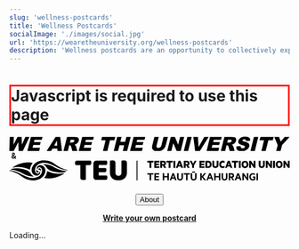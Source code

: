 ```yaml
---
slug: 'wellness-postcards'
title: 'Wellness Postcards'
socialImage: './images/social.jpg'
url: 'https://wearetheuniversity.org/wellness-postcards'
description: 'Wellness postcards are an opportunity to collectively express our feelings and experiences working in universities.'
---
```



<link rel="stylesheet" href="./style.css" />

<h1 id="js-warning" style="border: 3px solid red;">Javascript is required to use this page</h1>
<script>
    document.getElementById('js-warning').style.display = 'none';
</script>
<div class="center tight-two" style="margin-bottom: 1.5rem;">
    <!-- <img src="/media/WATU-logo.svg" alt="We Are The University logo" style="display: inline-block; max-width: 16rem; max-height: 4rem; margin:0.2rem;" /> -->
    <svg xmlns="http://www.w3.org/2000/svg" xml:space="preserve" style="fill-rule:evenodd;clip-rule:evenodd;stroke-linejoin:round;stroke-miterlimit:2" viewBox="0 0 883 46"><path d="M344 2722h30l-3 57 30-57h30l2 57 25-57h30l-48 103h-31l-2-65-34 65h-32l3-103Zm155 0h85l-6 22h-53l-4 16h49l-5 21h-49l-5 21h54l-5 23h-87l26-103Zm193 86h-36l-9 17h-33l65-103h34l13 103h-33l-1-17Zm-1-22-2-37-20 37h22Zm46 39 26-103h53l22 2c5 2 8 5 10 10 2 4 2 10 1 17-2 5-4 10-8 14-6 7-15 12-24 14l7 4 4 6 2 6 8 30h-36l-9-32-3-7c-2-2-5-3-8-3h-3l-10 42h-32Zm47-61h14l9-2 6-3 3-6c1-3 0-6-1-8l-11-2h-14l-6 21Zm90-42h85l-5 22h-53l-4 16h49l-5 21h-50l-5 21h55l-6 23h-86l25-103Zm145 0h97l-7 25h-32l-19 78h-32l19-78h-32l6-25Zm111 0h32l-9 36h35l9-36h32l-26 103h-32l10-42h-34l-11 42h-31l25-103Zm120 0h85l-5 22h-54l-4 16h50l-6 21h-49l-5 21h55l-6 23h-87l26-103Zm219 0h32l-16 61c-1 6-4 12-7 18-6 10-16 18-27 22-7 3-15 4-23 4l-17-1c-5-1-10-2-13-4l-9-9c-2-4-4-8-4-12 0-7 0-13 2-18l15-61h32l-16 63c-1 5-1 10 1 13 3 3 7 5 12 5 6 0 10-2 14-5s7-7 8-13l16-63Zm53 0h30l24 57 14-57h30l-25 103h-30l-25-57-14 57h-30l26-103Zm121 0h32l-26 103h-32l26-103Zm44 0h34l4 74 42-74h32l-64 103h-35l-13-103Zm122 0h86l-6 22h-53l-4 16h49l-5 21h-50l-5 21h55l-6 23h-86l25-103Zm79 103 26-103h53l22 2c4 2 8 5 10 10 2 4 2 10 0 17-1 5-3 10-7 14-6 8-15 12-25 14l8 4 6 12 8 30h-36l-9-32c-1-4-2-6-4-7-2-2-4-3-7-3h-3l-10 42h-32Zm47-61h14l8-2c3 0 5-1 6-3l4-6c1-3 0-6-1-8l-12-2h-14l-5 21Zm67 27 31-2 1 11c3 4 7 6 13 6 4 0 8-1 11-3s5-4 6-7c0-3 0-5-2-7s-7-4-15-6c-13-3-22-8-27-13-4-5-6-12-4-20 2-5 4-10 9-15 4-4 9-8 16-11 7-2 16-4 27-4 13 0 22 3 28 8 6 4 8 12 6 23l-30 2c0-5 0-8-3-10-2-3-5-4-9-4s-7 1-9 3c-3 1-4 3-4 5-1 2 0 4 1 5l9 4c14 3 23 6 28 9s9 7 10 11c2 5 2 10 1 15-2 7-5 13-10 19a67 67 0 0 1-45 17c-17 0-28-4-34-10-5-7-6-16-5-26Zm128-69h32l-25 103h-32l25-103Zm48 0h97l-7 25h-32l-20 78h-31l19-78h-33l7-25Zm101 0h35l12 35 29-35h36l-55 60-11 43h-32l11-43-25-60Z" style="fill:var(--text-primary-inverse)" transform="matrix(.43073 0 0 .43029 -147 -1170)"/></svg>
    <span style="font-weight: bold;margin:0.2rem;"> & </span>
    <svg xmlns="http://www.w3.org/2000/svg" viewBox="0 0 806.71 57.7"><defs><style>.cls-1{fill:var(--text-primary-inverse);}</style></defs><title>logo-full</title><g id="Layer_2" data-name="Layer 2"><g id="Layer_1-2" data-name="Layer 1"><path class="cls-1" d="M397,1.33h17.88V5.9h-6.29V21.66H403.3V5.9H397Z"/><path class="cls-1" d="M431.63,1.33V5.9h-9.3V9.08h8.51v4.47h-8.51v3.51h9.3v4.6H417.1V1.33Z"/><path class="cls-1" d="M439.53,14.94v6.72h-5.26V1.33h9.14c4.37,0,7.38,2.49,7.38,6.92a6.12,6.12,0,0,1-4,6.13l4.77,7.28h-5.89l-4.24-6.72Zm0-4.24h3.32c1.88,0,2.74-1,2.74-2.45s-.86-2.45-2.74-2.45h-3.32Z"/><path class="cls-1" d="M452.2,1.33h17.88V5.9h-6.29V21.66h-5.33V5.9H452.2Z"/><path class="cls-1" d="M477.59,21.66h-5.33V1.33h5.33Z"/><path class="cls-1" d="M492.51,1.33l7.75,20.33h-5.39l-1.46-3.94H486l-1.43,3.94h-5.26l7.75-20.33Zm-4.86,12h4.17l-2.09-5.73Z"/><path class="cls-1" d="M507.27,14.94v6.72H502V1.33h9.13c4.37,0,7.39,2.49,7.39,6.92a6.12,6.12,0,0,1-4,6.13l4.76,7.28h-5.89l-4.24-6.72Zm0-4.24h3.31c1.89,0,2.75-1,2.75-2.45s-.86-2.45-2.75-2.45h-3.31Z"/><path class="cls-1" d="M533.22,1.33h5.59l-7.35,13.11v7.22h-5.33V14.44L518.91,1.33h5.76l4.28,8Z"/><path class="cls-1" d="M561.64,1.33V5.9h-9.3V9.08h8.51v4.47h-8.51v3.51h9.3v4.6H547.11V1.33Z"/><path class="cls-1" d="M564.28,1.33H572c6.39,0,10.27,4,10.27,10.17S578.35,21.66,572,21.66h-7.68Zm7.42,15.73c3.37,0,5.26-2.15,5.26-5.56s-1.89-5.6-5.26-5.6h-2.19V17.06Z"/><path class="cls-1" d="M584.2,13.35v-12h5.3V12.89c0,2.88,1.36,4.37,3.57,4.37s3.55-1.49,3.55-4.37V1.33h5.29V13.38c0,5.57-3.47,8.61-8.84,8.61S584.2,19,584.2,13.35Z"/><path class="cls-1" d="M614.35,1a9.22,9.22,0,0,1,5.17,1.39V7.56a7.57,7.57,0,0,0-4.74-1.66c-3.38,0-5.53,2.09-5.53,5.6s2.15,5.56,5.53,5.56a7.54,7.54,0,0,0,4.74-1.63V20.6A9.22,9.22,0,0,1,614.35,22c-6.19,0-10.43-4.17-10.43-10.49S608.16,1,614.35,1Z"/><path class="cls-1" d="M634.07,1.33l7.75,20.33h-5.4L635,17.72h-7.39l-1.42,3.94H620.9l7.74-20.33Zm-4.86,12h4.17l-2.09-5.73Z"/><path class="cls-1" d="M640.55,1.33h17.88V5.9h-6.29V21.66h-5.33V5.9h-6.26Z"/><path class="cls-1" d="M665.94,21.66h-5.33V1.33h5.33Z"/><path class="cls-1" d="M678.08,22c-5.86,0-9.9-4.44-9.9-10.49s4-10.5,9.9-10.5,10,4.4,10,10.5S684,22,678.08,22Zm0-16.32c-2.74,0-4.53,2.32-4.53,5.83s1.79,5.82,4.53,5.82,4.61-2.32,4.61-5.82S680.83,5.67,678.08,5.67Z"/><path class="cls-1" d="M708.2,21.66h-4.31l-8.5-11.89V21.66h-5.13V1.33h5l7.85,11.19V1.33h5.13Z"/><path class="cls-1" d="M717.62,13.35v-12h5.3V12.89c0,2.88,1.35,4.37,3.57,4.37S730,15.77,730,12.89V1.33h5.29V13.38c0,5.57-3.47,8.61-8.84,8.61S717.62,19,717.62,13.35Z"/><path class="cls-1" d="M756.08,21.66h-4.3L743.27,9.77V21.66h-5.13V1.33h5L751,12.52V1.33h5.13Z"/><path class="cls-1" d="M764.45,21.66h-5.34V1.33h5.34Z"/><path class="cls-1" d="M776.59,22c-5.86,0-9.9-4.44-9.9-10.49s4-10.5,9.9-10.5,10,4.4,10,10.5S782.48,22,776.59,22Zm0-16.32c-2.75,0-4.53,2.32-4.53,5.83s1.78,5.82,4.53,5.82,4.6-2.32,4.6-5.82S779.34,5.67,776.59,5.67Z"/><path class="cls-1" d="M806.71,21.66H802.4L793.89,9.77V21.66h-5.13V1.33h5l7.84,11.19V1.33h5.14Z"/><path class="cls-1" d="M397.24,37h17.35v3.71H408V57.36h-4.28V40.75h-6.52Z"/><path class="cls-1" d="M431.17,37v3.71h-9.64v4.43h8.74v3.61h-8.74v4.83h9.64v3.74H417.36V37Z"/><path class="cls-1" d="M459.13,37V57.36h-4.24V48.82h-9.2v8.54h-4.24V37h4.24v8.07h9.2V37Z"/><path class="cls-1" d="M473.55,37l7.78,20.32H477l-1.82-4.9H467.6l-1.79,4.9h-4.24L469.35,37Zm-4.63,11.85h5l-2.49-6.75Z"/><path class="cls-1" d="M482.72,49.19V37H487V48.76c0,3.47,1.53,5.13,4.21,5.13s4.2-1.66,4.2-5.13V37h4.24V49.19c0,5.59-3.34,8.51-8.44,8.51S482.72,54.78,482.72,49.19Z"/><path class="cls-1" d="M502.11,37h17.34v3.71H512.9V57.36h-4.27V40.75h-6.52Z"/><path class="cls-1" d="M521.93,49.19V37h4.23V48.76c0,3.47,1.53,5.13,4.21,5.13s4.2-1.66,4.2-5.13V37h4.24V49.19c0,5.59-3.34,8.51-8.44,8.51S521.93,54.78,521.93,49.19Zm4.43-17h8v3h-8Z"/><path class="cls-1" d="M553.66,45.78,561.08,37h5.1l-8.45,9.73,8.74,10.59h-5.19l-7.62-9.2v9.2h-4.24V37h4.24Z"/><path class="cls-1" d="M579.31,37l7.78,20.32h-4.31L581,52.46h-7.61l-1.79,4.9h-4.23L575.11,37Zm-4.64,11.85h5l-2.48-6.75Z"/><path class="cls-1" d="M607.21,37V57.36H603V48.82h-9.2v8.54h-4.24V37h4.24v8.07H603V37Z"/><path class="cls-1" d="M610.81,49.19V37H615V48.76c0,3.47,1.53,5.13,4.21,5.13s4.2-1.66,4.2-5.13V37h4.24V49.19c0,5.59-3.34,8.51-8.44,8.51S610.81,54.78,610.81,49.19Z"/><path class="cls-1" d="M635.49,49.78v7.58h-4.2V37h8.37c4.27,0,7.12,2.28,7.12,6.45a5.72,5.72,0,0,1-4.63,6l5.36,7.88h-4.77l-5-7.58Zm0-3.47h3.91c2.12,0,3.21-1.13,3.21-2.82s-1.09-2.84-3.21-2.84h-3.91Z"/><path class="cls-1" d="M660.45,37l7.78,20.32h-4.31l-1.82-4.9h-7.61l-1.79,4.9h-4.24L656.24,37Zm-4.64,11.85h5l-2.49-6.75Z"/><path class="cls-1" d="M687.68,57.36h-3.34l-9.6-13.53V57.36h-4.07V37h4l9,12.84V37h4.07Z"/><path class="cls-1" d="M704.13,52.86V49.78h-3.45V46.31H708v8.51a10.18,10.18,0,0,1-7.35,2.88c-6.16,0-10-4.31-10-10.47S695,36.71,701.05,36.71a9.93,9.93,0,0,1,5.82,1.69v4.23a8.86,8.86,0,0,0-5.82-2.05c-3.64,0-6.19,2.65-6.19,6.65s2.25,6.69,5.86,6.69A5.32,5.32,0,0,0,704.13,52.86Z"/><path class="cls-1" d="M715.57,57.36h-4.24V37h4.24Z"/><path class="cls-1" d="M338.43,7.68a11.16,11.16,0,0,0-.54-3.81,4.94,4.94,0,0,0-1.63-2.27A6.59,6.59,0,0,0,333.58.47a19,19,0,0,0-3.67-.32,29.39,29.39,0,0,0-4.18.32c-1.44.21-2.5.38-3.17.5V35.34a9.36,9.36,0,0,1-2.36,6.8,9.16,9.16,0,0,1-12.47,0,9.3,9.3,0,0,1-2.4-6.8V7.68a10.9,10.9,0,0,0-.55-3.81,4.87,4.87,0,0,0-1.63-2.27A6.55,6.55,0,0,0,300.48.47,19.1,19.1,0,0,0,296.8.15a29.14,29.14,0,0,0-4.17.32c-1.45.21-2.51.38-3.17.5V35.61a23,23,0,0,0,1.67,8.93,18.81,18.81,0,0,0,4.86,6.9,21.89,21.89,0,0,0,7.71,4.4,34.85,34.85,0,0,0,20.49,0,22,22,0,0,0,7.71-4.4,18.67,18.67,0,0,0,4.85-6.9,23,23,0,0,0,1.68-8.93ZM241.84,47.77a7.84,7.84,0,0,0,8.44,8.43h26.48a5.35,5.35,0,0,0,3.95-1.5q1.49-1.48,1.49-4.94a11.84,11.84,0,0,0-.5-3.45,10.68,10.68,0,0,0-1.13-2.62H257.26V34.16H274a5.27,5.27,0,0,0,3.9-1.45q1.45-1.46,1.45-4.9a11.36,11.36,0,0,0-.5-3.4,10.85,10.85,0,0,0-1.13-2.58H257.26V13.39H276.4a5.39,5.39,0,0,0,3.94-1.45c1-1,1.5-2.6,1.5-4.9a11.78,11.78,0,0,0-.5-3.44A10.77,10.77,0,0,0,280.21,1H250.28a8.31,8.31,0,0,0-6.17,2.27,8.32,8.32,0,0,0-2.27,6.16ZM204.3,13.66V48.85a11.08,11.08,0,0,0,.54,3.81,4.89,4.89,0,0,0,1.63,2.27,6.59,6.59,0,0,0,2.68,1.13,18.23,18.23,0,0,0,3.67.32,33.57,33.57,0,0,0,4.22-.27,25.6,25.6,0,0,0,3.13-.54V13.66h10.06a5.66,5.66,0,0,0,4.13-1.54Q236,10.58,236,7a11.78,11.78,0,0,0-.55-3.63A11.59,11.59,0,0,0,234.22.69H194.68a5.65,5.65,0,0,0-4.12,1.55C189.5,3.26,189,5,189,7.32a12.06,12.06,0,0,0,.54,3.62,12.07,12.07,0,0,0,1.18,2.72Z"/><rect class="cls-1" x="366.11" y="0.86" width="2.6" height="56.52"/><path class="cls-1" d="M28,32.32c11.16,4.6,16.2,9.77,28.15,12.67A60.38,60.38,0,0,0,69.7,46.68a.43.43,0,0,0,.18-.83,16.43,16.43,0,0,1-5-3.32,17.81,17.81,0,0,1-3.13-4.16c0-.07-.07-.14-.11-.2a20.47,20.47,0,0,0-10.09-9.26,78.93,78.93,0,0,0-23.07-5.74c-7.89-.72-14.95-.85-20.23.78A12.83,12.83,0,0,0,3.5,26.49s0,.06,0,.06A80.81,80.81,0,0,1,28,32.32"/><path class="cls-1" d="M84.55,26.85a2.63,2.63,0,0,0,1.46.42.86.86,0,0,0,.23,0h.27a4.67,4.67,0,0,1,1.74.46A4.11,4.11,0,0,1,90,30a6.7,6.7,0,0,1,.42,1.3s0,.27.25-.19A7.3,7.3,0,0,0,91,28a5.9,5.9,0,0,0-1.7-4.09,4.17,4.17,0,0,0-2.2-1.09,3,3,0,0,0-2.3.34,2.54,2.54,0,0,0-1.09,2.39,2.18,2.18,0,0,0,.8,1.32"/><path class="cls-1" d="M103.62,31.74a19,19,0,0,0-.42-6.54,15.12,15.12,0,0,0-4.64-8.13,14.69,14.69,0,0,0-6.91-3.24,11.17,11.17,0,0,0-7.51,1.1c-.19.11-4.69,2.69-4.94,6.84a5.84,5.84,0,0,0,1.15,4.13,4.88,4.88,0,0,0,.85.83s.2.13,0-.19a5,5,0,0,1-.34-2.23,5.54,5.54,0,0,1,2-3.68,5.23,5.23,0,0,1,4-1,8.29,8.29,0,0,1,2.35.64,7.9,7.9,0,0,1,3.47,3.21A12.42,12.42,0,0,1,94,31.59a21.7,21.7,0,0,1-2.81,8.12,21.41,21.41,0,0,1-9.54,8.11,29.3,29.3,0,0,1-12.57,2.89c-.57,0-1,0-1.39,0,0,0-1.43,0-3.58-.22a58.62,58.62,0,0,1-7.89-1.37,64.48,64.48,0,0,1-11.48-4.27c-8.49-4-15-7.51-15.89-8A74.06,74.06,0,0,0,3.54,29,4.28,4.28,0,0,0,0,30.1a.13.13,0,0,0,.08.22A36.43,36.43,0,0,1,8.58,32c24.22,7.58,28.65,19.76,47.76,24.2,16.06,3.72,28.52-1.08,33.11-3.82A35.94,35.94,0,0,0,99,43.68a28.4,28.4,0,0,0,3.28-6.33,23.75,23.75,0,0,0,1.32-5.61"/><path class="cls-1" d="M11.08,20.66a66.1,66.1,0,0,1,18.63-1.61A81.92,81.92,0,0,1,58.32,26.3a.69.69,0,0,0,1-.56,32.78,32.78,0,0,1,2.2-8.95,31.58,31.58,0,0,1,5.45-9s.91-1-2.33-1.53A76.19,76.19,0,0,0,37.73,7.67,76.8,76.8,0,0,0,11.1,19.29s-2.72,2.05,0,1.37"/><path class="cls-1" d="M139.89,25.21c-11.16-4.6-16.2-9.77-28.15-12.67a60.4,60.4,0,0,0-13.57-1.69.43.43,0,0,0-.17.83A16.55,16.55,0,0,1,103,15a18.1,18.1,0,0,1,3.13,4.16l.11.2a20.47,20.47,0,0,0,10.09,9.26,78.93,78.93,0,0,0,23.07,5.74c7.89.72,15,.85,20.23-.78A12.93,12.93,0,0,0,164.38,31s0-.06,0-.06a80.81,80.81,0,0,1-24.47-5.77"/><path class="cls-1" d="M83.33,30.68a2.63,2.63,0,0,0-1.46-.42.85.85,0,0,0-.23,0h-.27a4.63,4.63,0,0,1-1.74-.46,4.11,4.11,0,0,1-1.7-2.22,6.7,6.7,0,0,1-.42-1.3s-.05-.27-.25.19a7.3,7.3,0,0,0-.42,3.08,5.9,5.9,0,0,0,1.7,4.09,4.17,4.17,0,0,0,2.2,1.09,3,3,0,0,0,2.3-.34A2.54,2.54,0,0,0,84.13,32a2.18,2.18,0,0,0-.8-1.32"/><path class="cls-1" d="M167.76,27.21a36.89,36.89,0,0,1-8.46-1.64C135.08,18,130.65,5.79,111.53,1.36,95.48-2.36,83,2.44,78.43,5.17a36.16,36.16,0,0,0-9.57,8.69,27.53,27.53,0,0,0-3.28,6.32,23.26,23.26,0,0,0-1.32,5.61,18.71,18.71,0,0,0,.42,6.53,15.07,15.07,0,0,0,4.64,8.14,14.65,14.65,0,0,0,6.9,3.24,11.2,11.2,0,0,0,7.52-1.1c.19-.11,4.69-2.69,4.94-6.84a5.84,5.84,0,0,0-1.15-4.13,4.88,4.88,0,0,0-.85-.83s-.21-.13-.05.19A5,5,0,0,1,87,33.22a5.55,5.55,0,0,1-2,3.68,5.3,5.3,0,0,1-4,1,8.3,8.3,0,0,1-2.34-.64A7.84,7.84,0,0,1,75.2,34a12.42,12.42,0,0,1-1.31-8.08,21.7,21.7,0,0,1,2.81-8.12,21.36,21.36,0,0,1,9.54-8.11A29.46,29.46,0,0,1,98.8,6.81h1.4s1.43,0,3.58.22a58.33,58.33,0,0,1,7.88,1.37,63.86,63.86,0,0,1,11.48,4.27c8.5,4,15,7.51,15.9,8a74.1,74.1,0,0,0,25.29,7.85,4.3,4.3,0,0,0,3.51-1.1.13.13,0,0,0-.08-.22"/><path class="cls-1" d="M156.8,36.87a66.1,66.1,0,0,1-18.63,1.61,82,82,0,0,1-28.62-7.25.68.68,0,0,0-1,.56,32.78,32.78,0,0,1-2.2,9,31.58,31.58,0,0,1-5.45,9s-.91,1,2.33,1.53a76.19,76.19,0,0,0,26.87-1.45,76.55,76.55,0,0,0,26.63-11.63s2.72-2,0-1.36"/></g></g></svg>
    <!-- <img src="/media/teu-logo-wide-white.svg" alt="Tertiary Education Union logo" style="display: inline-block; max-width: 16rem; max-height: 4rem; margin:0.2rem;" /> -->
</div>

<button style="display:block;margin:0 auto" class="open-about" onclick="document.getElementById('about').showModal()">About</button>
<script>
function dialogOnClick(event) {
  if (event.target === document.querySelector('dialog')) {
    document.querySelector('dialog').close();
  }
}
</script>
<dialog id="about" onclick="dialogOnClick(event)">
    <button class="close" onclick="document.getElementById('about').close()">✕</button>
    <h1>What is a Wellness Postcard?</h1>
    <p>Wellness postcards are an opportunity to collectively express our feelings and experiences working in
        universities. 
    </p>
    <h1>Why now? Why this?</h1>
    <p>On the 25th of November, the University of Auckland Recreation and Wellness Centre is being opened. This is a
        great opportunity to highlight the importance of wellness in universities, particularly in the context of
        the current negotiations. While a gym is nice, making the claim that it is a solution to the wellness issues
        faced by staff and students is disingenuous. The real issues are the social isolation of students, balancing
        work and study, lack of connection across social boundries (undergrad-postgrad-academic-professional staff),
        the increasing workloads, the lack of job security, and the erosion of academic freedom. These are the
        issues that need to be addressed if we are to truly create a culture of wellness in our universities.</p>
    <h1>What is WATU?</h1>
    <p>We Are The University is a revitalisation of a student activist group from the early 2010s. We are a new group of students and staff who have borrowed the name to affirm the identity of universities in Aotearoa as belonging to the students and staff who work and study there–countering the narratives of Vice Chancellors and centralised administrations. We are committed to the idea that universities should be places of learning, research, and critical thinking, and that they should be free from the influence of corporate interests. Universities belong to the people and should be run for the benefit of the people. Want to get involved? Email us at <a href="mailto:email@wearetheuniversity.org">email@wearetheuniversity.org</a> or try us on instagram <a href="https://www.instagram.com/wearetheuniversity/">@wearetheuniversity</a> and blue sky <a href="https://bsky.app/profile/wearetheuniversity.bsky.social">@wearetheuniversity.bsky.social</a>.</p>
    <h1>Who is the TEU – Te Hautū Kahurangi?</h1>
    <p>The Tertiary Education Union – Te Hautū Kahurangi (TEU) is the union for many staff working in tertiary education in Aotearoa New Zealand. The TEU negotiates collective agreements, securing better salaries and working conditions, as well as providing support and advice to its members. The TEU is currently negotiating collective agreements at a few universities, including the University of Auckland.</p>
</dialog>

<a href="./create" style="text-align:center; display: block; font-weight: bold;">Write your own postcard</a>

<div id="gallery">
    <div id="gallery-loading">Loading...</div>
</div>

<script src="gallery.mjs" type="module"></script>